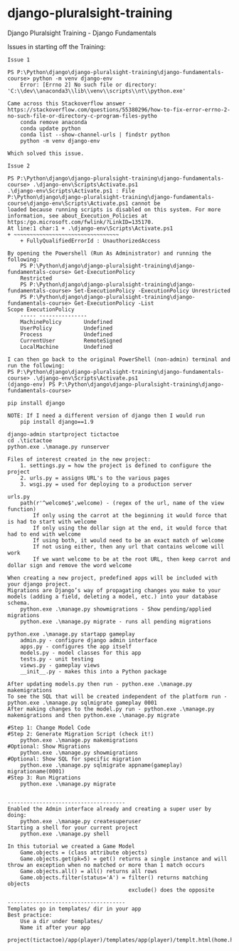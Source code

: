 
# django-pluralsight-training

Django Pluralsight Training - Django Fundamentals

Issues in starting off the Training:

    Issue 1

    PS P:\Python\django\django-pluralsight-training\django-fundamentals-course> python -m venv django-env
        Error: [Errno 2] No such file or directory: 'C:\\dev\\anaconda3\\lib\\venv\\scripts\\nt\\python.exe'

    Came across this Stackoverflow answer - https://stackoverflow.com/questions/55380296/how-to-fix-error-errno-2-no-such-file-or-directory-c-program-files-pytho
        conda remove anaconda
        conda update python
        conda list --show-channel-urls | findstr python
        python -m venv django-env

    Which solved this issue.

    Issue 2

    PS P:\Python\django\django-pluralsight-training\django-fundamentals-course> .\django-env\Scripts\Activate.ps1           
    .\django-env\Scripts\Activate.ps1 : File                                                                                P:\Python\django\django-pluralsight-training\django-fundamentals-course\django-env\Scripts\Activate.ps1 cannot be 
    loaded because running scripts is disabled on this system. For more information, see about_Execution_Policies at  
    https:/go.microsoft.com/fwlink/?LinkID=135170. 
    At line:1 char:1 + .\django-env\Scripts\Activate.ps1 
    + ~~~~~~~~~~~~~~~~~~~~~~~~~~~~~~~~~
        + FullyQualifiedErrorId : UnauthorizedAccess
    
    By opening the Powershell (Run As Administrator) and running the following:
        PS P:\Python\django\django-pluralsight-training\django-fundamentals-course> Get-ExecutionPolicy
        Restricted 
        PS P:\Python\django\django-pluralsight-training\django-fundamentals-course> Set-ExecutionPolicy -ExecutionPolicy Unrestricted
        PS P:\Python\django\django-pluralsight-training\django-fundamentals-course> Get-ExecutionPolicy -List                                                                   Scope ExecutionPolicy
        ----- ---------------                                                                                           
        MachinePolicy       Undefined
        UserPolicy          Undefined
        Process             Undefined
        CurrentUser         RemoteSigned
        LocalMachine        Undefined

    I can then go back to the original PowerShell (non-admin) terminal and run the following:
    PS P:\Python\django\django-pluralsight-training\django-fundamentals-course> .\django-env\Scripts\Activate.ps1           
    (django-env) PS P:\Python\django\django-pluralsight-training\django-fundamentals-course>

    pip install django

    NOTE: If I need a different version of django then I would run
        pip install django==1.9

    django-admin startproject tictactoe
    cd .\tictactoe
    python.exe .\manage.py runserver

    Files of interest created in the new project:
        1. settings.py = how the project is defined to configure the project
        2. urls.py = assigns URL's to the various pages
        3. wsgi.py = used for deploying to a production server
    
    urls.py
        path(r'^welcome$',welcome) - (regex of the url, name of the view function)
            If only using the carrot at the beginning it would force that is had to start with welcome
            If only using the dollar sign at the end, it would force that had to end with welcome
            If using both, it would need to be an exact match of welcome
            If not using either, then any url that contains welcome will work
            If we want welcome to be at the root URL, then keep carrot and dollar sign and remove the word welcome

    When creating a new project, predefined apps will be included with your django project.
    Migrations are Django’s way of propagating changes you make to your models (adding a field, deleting a model, etc.) into your database schema. 
        python.exe .\manage.py showmigrations - Show pending/applied migrations
        python.exe .\manage.py migrate - runs all pending migrations
    
    python.exe .\manage.py startapp gameplay
        admin.py - configure django admin interface
        apps.py - configures the app itself
        models.py - model classes for this app
        tests.py - unit testing
        views.py - gameplay views
        __init__.py - makes this into a Python package

    After updating models.py then run - python.exe .\manage.py makemigrations
    To see the SQL that will be created independent of the platform run - python.exe .\manage.py sqlmigrate gameplay 0001
    After making changes to the model.py run - python.exe .\manage.py makemigrations and then python.exe .\manage.py migrate

    #Step 1: Change Model Code
    #Step 2: Generate Migration Script (check it!)
        python.exe .\manage.py makemigrations
    #Optional: Show Migrations
        python.exe .\manage.py showmigrations
    #Optional: Show SQL for specific migration
        python.exe .\manage.py sqlmigrate appname(gameplay) migrationame(0001)
    #Step 3: Run Migrations
        python.exe .\manage.py migrate


    -------------------------------------
    Enabled the Admin interface already and creating a super user by doing:
        python.exe .\manage.py createsuperuser
    Starting a shell for your current project
        python.exe .\manage.py shell

    In this tutorial we created a Game Model
        Game.objects = (class attribute objects)
        Game.objects.get(pk=5) = get() returns a single instance and will throw an exception when no matched or more than 1 match occurs
        Game.objects.all() = all() returns all rows
        Game.objects.filter(status='A') = filter() returns matching objects
                                          exclude() does the opposite 

    -------------------------------------
    Templates go in templates/ dir in your app
    Best practice:
        Use a dir under templates/
        Name it after your app
        project(tictactoe)/app(player)/templates/app(player)/templt.html(home.html)
